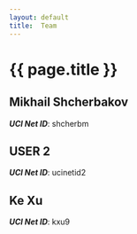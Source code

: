 ```yaml
---
layout: default
title:  Team
---
```


# {{ page.title }}


## Mikhail Shcherbakov
***UCI Net ID***: shcherbm

## USER 2
***UCI Net ID***: ucinetid2

## Ke Xu
***UCI Net ID***: kxu9

